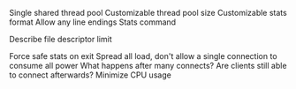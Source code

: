 Single shared thread pool
Customizable thread pool size
Customizable stats format
Allow any line endings
Stats command

Describe file descriptor limit

Force safe stats on exit
Spread all load, don't allow a single connection to consume all power
What happens after many connects? Are clients still able to connect afterwards?
Minimize CPU usage
